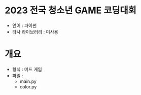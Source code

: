 # 2023 전국 청소년 GAME 코딩대회
* 언어 : 파이썬
* 타사 라이브러리 : 미사용

# 개요
* 형식 : 머드 게임
* 파일 :
    - main.py
    - color.py